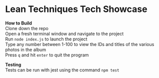 # Lean Techniques Tech Showcase

**How to Build**<br>
Clone down the repo<br>
Open a fresh terminal window and navigate to the project<br>
Run `node index.js` to launch the project<br>
Type any number between 1-100 to view the IDs and titles of the various photos in the album<br>
Press `q` and hit `enter` to quit the program<br>


**Testing**<br>
Tests can be run with jest using the command `npm test`
